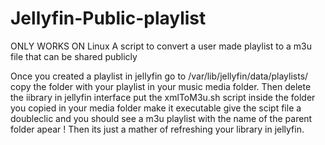# Jellyfin-Public-playlist
ONLY WORKS ON Linux 
A script to convert a user made playlist to a m3u file that can be shared publicly

Once you created a playlist in jellyfin go to /var/lib/jellyfin/data/playlists/ copy the folder 
with your playlist in your music media folder. 
Then delete the iibrary in jellyfin interface 
put the xmlToM3u.sh script inside the folder you copied in your media folder
make it executable 
give the scipt file a doubleclic 
and you should see a m3u playlist with the name of the parent folder apear ! 
Then its just a mather of refreshing your library in jellyfin.
